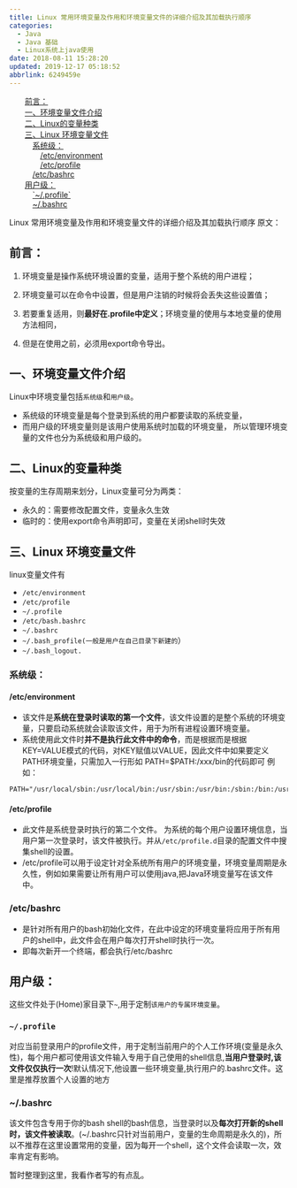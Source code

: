 ```yaml
---
title: Linux 常用环境变量及作用和环境变量文件的详细介绍及其加载执行顺序
categories: 
  - Java
  - Java 基础
  - Linux系统上java使用
date: 2018-08-11 15:28:20
updated: 2019-12-17 05:18:52
abbrlink: 6249459e
---
```

<div id='my_toc'><a href="/blog/6249459e/#前言：" class="header_2">前言：</a>&nbsp;<br><a href="/blog/6249459e/#一、环境变量文件介绍" class="header_2">一、环境变量文件介绍</a>&nbsp;<br><a href="/blog/6249459e/#二、Linux的变量种类" class="header_2">二、Linux的变量种类</a>&nbsp;<br><a href="/blog/6249459e/#三、Linux-环境变量文件" class="header_2">三、Linux 环境变量文件</a>&nbsp;<br><a href="/blog/6249459e/#系统级：" class="header_3">系统级：</a>&nbsp;<br><a href="/blog/6249459e/#/etc/environment" class="header_4">/etc/environment</a>&nbsp;<br><a href="/blog/6249459e/#/etc/profile" class="header_4">/etc/profile</a>&nbsp;<br><a href="/blog/6249459e/#/etc/bashrc" class="header_3">/etc/bashrc</a>&nbsp;<br><a href="/blog/6249459e/#用户级：" class="header_2">用户级：</a>&nbsp;<br><a href="/blog/6249459e/#-~/-profile" class="header_3">`~/.profile`</a>&nbsp;<br><a href="/blog/6249459e/#~/-bashrc" class="header_3">~/.bashrc</a>&nbsp;<br></div>
<style>.header_1{margin-left: 1em;}.header_2{margin-left: 2em;}.header_3{margin-left: 3em;}.header_4{margin-left: 4em;}.header_5{margin-left: 5em;}.header_6{margin-left: 6em;}</style>
<!--more-->
<script>if (navigator.platform.search('arm')==-1){document.getElementById('my_toc').style.display = 'none';}var e,p = document.getElementsByTagName('p');while (p.length>0) {e = p[0];e.parentElement.removeChild(e);}</script>

<!--end-->
Linux 常用环境变量及作用和环境变量文件的详细介绍及其加载执行顺序
原文：

## 前言： ##

1. 环境变量是操作系统环境设置的变量，适用于整个系统的用户进程；

2. 环境变量可以在命令中设置，但是用户注销的时候将会丢失这些设置值；

3. 若要重复适用，则**最好在.profile中定义**；环境变量的使用与本地变量的使用方法相同，

4. 但是在使用之前，必须用export命令导出。

## 一、环境变量文件介绍   ##

Linux中环境变量包括`系统级`和`用户级`。
- 系统级的环境变量是每个登录到系统的用户都要读取的系统变量，
- 而用户级的环境变量则是该用户使用系统时加载的环境变量，
所以管理环境变量的文件也分为系统级和用户级的。

## 二、Linux的变量种类 ##

按变量的生存周期来划分，Linux变量可分为两类：

- 永久的：需要修改配置文件，变量永久生效
- 临时的：使用export命令声明即可，变量在关闭shell时失效

## 三、Linux 环境变量文件 ##

linux变量文件有
- `/etc/environment `
-  `/etc/profile`
- `~/.profile`
- `/etc/bash.bashrc`
- `~/.bashrc`
- `~/.bash_profile(一般是用户在自己目录下新建的`）
- `~/.bash_logout.`

### 系统级： ###

#### /etc/environment ####
- 该文件是**系统在登录时读取的第一个文件**，该文件设置的是整个系统的环境变量，只要启动系统就会读取该文件，用于为所有进程设置环境变量。
- 系统使用此文件时**并不是执行此文件中的命令**，而是根据而是根据KEY=VALUE模式的代码，对KEY赋值以VALUE，因此文件中如果要定义PATH环境变量，只需加入一行形如 PATH=$PATH:/xxx/bin的代码即可
例如：
```
PATH="/usr/local/sbin:/usr/local/bin:/usr/sbin:/usr/bin:/sbin:/bin:/usr/games:/usr/local/games"
```

#### /etc/profile ####
- 此文件是系统登录时执行的第二个文件。 为系统的每个用户设置环境信息，当用户第一次登录时，该文件被执行。并从`/etc/profile.d`目录的配置文件中搜集shell的设置。
- /etc/profile可以用于设定针对全系统所有用户的环境变量，环境变量周期是永久性，例如如果需要让所有用户可以使用java,把Java环境变量写在该文件中。

### /etc/bashrc ###

- 是针对所有用户的bash初始化文件，在此中设定的环境变量将应用于所有用户的shell中，此文件会在用户每次打开shell时执行一次。
- 即每次新开一个终端，都会执行/etc/bashrc

## 用户级： ##
这些文件处于(Home)家目录下`~`,用于定制`该用户的专属环境变量`。

### `~/.profile` ###

对应当前登录用户的profile文件，用于定制当前用户的个人工作环境(变量是永久性)，每个用户都可使用该文件输入专用于自己使用的shell信息,**当用户登录时,该文件仅仅执行一次**!默认情况下,他设置一些环境变量,执行用户的.bashrc文件。这里是推荐放置个人设置的地方

### ~/.bashrc ###

该文件包含专用于你的bash shell的bash信息，当登录时以及**每次打开新的shell时，该文件被读取**。(~/.bashrc只针对当前用户，变量的生命周期是永久的)，所以不推荐在这里设置常用的变量，因为每开一个shell，这个文件会读取一次，效率肯定有影响。


暂时整理到这里，我看作者写的有点乱。
